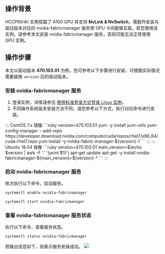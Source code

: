 ## 操作背景 
HCCPNV4h 实例搭载了 A100 GPU 并支持 **NvLink & NvSwitch**，需额外安装与驱动版本对应的 nvidia-fabricmanager 服务使 GPU 卡间能够互联。若您使用该实例，请参考本文安装 nvidia-fabricmanager 服务，否则可能无法正常使用 GPU 实例。


## 操作步骤
本文以驱动版本 **470.103.01** 为例，您可参考以下步骤进行安装，可根据实际情况需要替换 `version` 后的驱动版本。
 
### 安装 nvidia-fabricmanager 服务
1. 登录实例，详情请参见 [使用标准登录方式登录 Linux 实例](https://cloud.tencent.com/document/product/213/5436)。
2. 不同操作系统版本安装方法不同，请您参考以下方式，执行对应命令进行安装。
<dx-tabs>
::: CentOS 7.x 镜像
```ruby
version=470.103.01
yum -y install yum-utils
yum-config-manager --add-repo https://developer.download.nvidia.com/compute/cuda/repos/rhel7/x86_64/cuda-rhel7.repo
yum install -y nvidia-fabric-manager-${version}-1
```
:::
::: Ubuntu 18.04 镜像
```ruby
version=470.103.01
main_version=$(echo $version | awk -F '.' '{print $1}')
apt-get update
apt-get -y install nvidia-fabricmanager-${main_version}=${version}-*
```
:::
</dx-tabs>


### 启动 nvidia-fabricmanager 服务
依次执行以下命令，启动服务。
```ruby
systemctl enable nvidia-fabricmanager
```
```ruby
systemctl start nvidia-fabricmanager
```

### 查看 nvidia-fabricmanager 服务状态
执行以下命令，查看服务状态。
```ruby
systemctl status nvidia-fabricmanager
```
若输出信息如下，则表示服务安装成功。
![](https://qcloudimg.tencent-cloud.cn/raw/3575a97948b57964dff2b922d15756a8.png)
